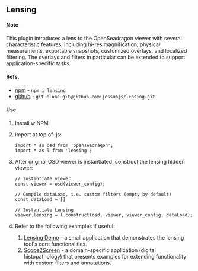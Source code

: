 ## Lensing

#### Note
This plugin introduces a lens to the OpenSeadragon viewer with several characteristic features, including hi-res magnification, physical measurements, exportable snapshots, customized overlays, and localized filtering.
The overlays and filters in particular can be extended to support application-specific tasks.

#### Refs.
+ [npm](https://www.npmjs.com/package/lensing) - `npm i lensing`
+ [github](https://github.com/jessupjs/lensing) - `git clone git@github.com:jessupjs/lensing.git`

#### Use
1. Install w NPM
2. Import at top of .js:
    ```
    import * as osd from 'openseadragon';
    import * as l from 'lensing';
    ```
3. After original OSD viewer is instantiated, construct the lensing hidden viewer:
    ```
    // Instantiate viewer
    const viewer = osd(viewer_config);
   
    // Compile dataLoad, i.e. custom filters (empty by default)
    const dataLoad = []
   
    // Instantiate Lensing
    viewer.lensing = l.construct(osd, viewer, viewer_config, dataLoad);
    ```
   
4. Refer to the following examples if useful:
   1. [Lensing Demo](https://github.com/jessupjs/lensing-demo) - a small application that demonstrates the lensing tool's core functionalities.
   2. [Scope2Screen](https://github.com/labsyspharm/scope2screen) - a domain-specific application (digital histopathology) that presents examples for extending functionality with custom filters and annotations.


